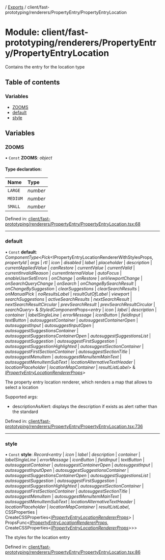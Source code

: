 [](../README.md) / [Exports](../modules.md) / client/fast-prototyping/renderers/PropertyEntry/PropertyEntryLocation

# Module: client/fast-prototyping/renderers/PropertyEntry/PropertyEntryLocation

Contains the entry for the location type

## Table of contents

### Variables

- [ZOOMS](client_fast_prototyping_renderers_propertyentry_propertyentrylocation.md#zooms)
- [default](client_fast_prototyping_renderers_propertyentry_propertyentrylocation.md#default)
- [style](client_fast_prototyping_renderers_propertyentry_propertyentrylocation.md#style)

## Variables

### ZOOMS

• `Const` **ZOOMS**: *object*

#### Type declaration:

Name | Type |
:------ | :------ |
`LARGE` | *number* |
`MEDIUM` | *number* |
`SMALL` | *number* |

Defined in: [client/fast-prototyping/renderers/PropertyEntry/PropertyEntryLocation.tsx:68](https://github.com/onzag/itemize/blob/11a98dec/client/fast-prototyping/renderers/PropertyEntry/PropertyEntryLocation.tsx#L68)

___

### default

• `Const` **default**: *ComponentType*<*Pick*<IPropertyEntryLocationRendererWithStylesProps, *propertyId* \| *args* \| *rtl* \| *icon* \| *disabled* \| *label* \| *placeholder* \| *description* \| *currentAppliedValue* \| *canRestore* \| *currentValue* \| *currentValid* \| *currentInvalidReason* \| *currentInternalValue* \| *autoFocus* \| *enableUserSetErrors* \| *onChange* \| *onRestore* \| *onViewportChange* \| *onSearchQueryChange* \| *onSearch* \| *onChangeBySearchResult* \| *onChangeBySuggestion* \| *clearSuggestions* \| *clearSearchResults* \| *onManualPick* \| *noResultsLabel* \| *resultOutOfLabel* \| *viewport* \| *searchSuggestions* \| *activeSearchResults* \| *nextSearchResult* \| *nextSearchResultCircular* \| *prevSearchResult* \| *prevSearchResultCircular* \| *searchQuery*\> & *StyledComponentProps*<*entry* \| *icon* \| *label* \| *description* \| *container* \| *labelSingleLine* \| *errorMessage* \| *iconButton* \| *fieldInput* \| *textButton* \| *autosuggestContainer* \| *autosuggestContainerOpen* \| *autosuggestInput* \| *autosuggestInputOpen* \| *autosuggestSuggestionsContainer* \| *autosuggestSuggestionsContainerOpen* \| *autosuggestSuggestionsList* \| *autosuggestSuggestion* \| *autosuggestFirstSuggestion* \| *autosuggestSuggestionHighlighted* \| *autosuggestSectionContainer* \| *autosuggestFirstSectionContainer* \| *autosuggestSectionTitle* \| *autosuggestMenuItem* \| *autosuggestMenuItemMainText* \| *autosuggestMenuItemSubText* \| *locationAlternativeTextHeader* \| *locationPlaceholder* \| *locationMapContainer* \| *resultListLabel*\> & [*IPropertyEntryLocationRendererProps*](../interfaces/client_internal_components_propertyentry_propertyentrylocation.ipropertyentrylocationrendererprops.md)\>

The property entry location renderer, which renders a map that allows to select a location

Supported args:

- descriptionAsAlert: displays the description if exists as alert rather than the standard

Defined in: [client/fast-prototyping/renderers/PropertyEntry/PropertyEntryLocation.tsx:736](https://github.com/onzag/itemize/blob/11a98dec/client/fast-prototyping/renderers/PropertyEntry/PropertyEntryLocation.tsx#L736)

___

### style

• `Const` **style**: *Record*<*entry* \| *icon* \| *label* \| *description* \| *container* \| *labelSingleLine* \| *errorMessage* \| *iconButton* \| *fieldInput* \| *textButton* \| *autosuggestContainer* \| *autosuggestContainerOpen* \| *autosuggestInput* \| *autosuggestInputOpen* \| *autosuggestSuggestionsContainer* \| *autosuggestSuggestionsContainerOpen* \| *autosuggestSuggestionsList* \| *autosuggestSuggestion* \| *autosuggestFirstSuggestion* \| *autosuggestSuggestionHighlighted* \| *autosuggestSectionContainer* \| *autosuggestFirstSectionContainer* \| *autosuggestSectionTitle* \| *autosuggestMenuItem* \| *autosuggestMenuItemMainText* \| *autosuggestMenuItemSubText* \| *locationAlternativeTextHeader* \| *locationPlaceholder* \| *locationMapContainer* \| *resultListLabel*, CSSProperties \| CreateCSSProperties<[*IPropertyEntryLocationRendererProps*](../interfaces/client_internal_components_propertyentry_propertyentrylocation.ipropertyentrylocationrendererprops.md)\> \| PropsFunc<[*IPropertyEntryLocationRendererProps*](../interfaces/client_internal_components_propertyentry_propertyentrylocation.ipropertyentrylocationrendererprops.md), CreateCSSProperties<[*IPropertyEntryLocationRendererProps*](../interfaces/client_internal_components_propertyentry_propertyentrylocation.ipropertyentrylocationrendererprops.md)\>\>\>

The styles for the location entry

Defined in: [client/fast-prototyping/renderers/PropertyEntry/PropertyEntryLocation.tsx:86](https://github.com/onzag/itemize/blob/11a98dec/client/fast-prototyping/renderers/PropertyEntry/PropertyEntryLocation.tsx#L86)
